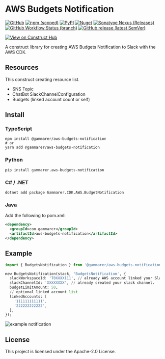 # AWS Budgets Notification

[![GitHub](https://img.shields.io/github/license/gammarer/aws-budgets-notification?style=flat-square)](https://github.com/gammarer/aws-budgets-notification/blob/main/LICENSE)
[![npm (scoped)](https://img.shields.io/npm/v/@gammarer/aws-budgets-notification?style=flat-square)](https://www.npmjs.com/package/@gammarer/aws-budgets-notification)
[![PyPI](https://img.shields.io/pypi/v/gammarer.aws-budgets-notification?style=flat-square)](https://pypi.org/project/gammarer.aws-budgets-notification/)
[![Nuget](https://img.shields.io/nuget/v/Gammarer.CDK.AWS.BudgetNotification?style=flat-square)](https://www.nuget.org/packages/Gammarer.CDK.AWS.BudgetNotification/)
[![Sonatype Nexus (Releases)](https://img.shields.io/nexus/r/com.gammarer/aws-budgets-notification?server=https%3A%2F%2Fs01.oss.sonatype.org%2F&style=flat-square)](https://s01.oss.sonatype.org/content/repositories/releases/com/gammarer/aws-budgets-notification/)
[![GitHub Workflow Status (branch)](https://img.shields.io/github/actions/workflow/status/gammarer/aws-budgets-notification/release.yml?branch=main&label=release&style=flat-square)](https://github.com/gammarer/aws-budgets-notification/actions/workflows/release.yml)
[![GitHub release (latest SemVer)](https://img.shields.io/github/v/release/gammarer/aws-budgets-notification?sort=semver&style=flat-square)](https://github.com/gammarer/aws-budgets-notification/releases)

[![View on Construct Hub](https://constructs.dev/badge?package=@gammarer/aws-budgets-notification)](https://constructs.dev/packages/@gammarer/aws-budgets-notification)

A construct library for creating AWS Budgets Notification to Slack with the AWS CDK.

## Resources

This construct creating resource list.

* SNS Topic
* ChatBot SlackChannelConfiguration
* Budgets (linked account count or self)

## Install

### TypeScript

```shell
npm install @gammarer/aws-budgets-notification
# or
yarn add @gammarer/aws-budgets-notification
```

### Python

```shell
pip install gammarer.aws-budgets-notification
```

### C# / .NET

```shell
dotnet add package Gammarer.CDK.AWS.BudgetNotification
```

### Java

Add the following to pom.xml:

```xml
<dependency>
  <groupId>com.gammarer</groupId>
  <artifactId>aws-budgets-notification</artifactId>
</dependency>
```

## Example

```python
import { BudgetsNotification } from '@gammarer/aws-budgets-notification';

new BudgetsNotification(stack, 'BudgetsNotification', {
  slackWorkspaceId: 'T0XXXX111', // already AWS account linked your Slack.
  slackChannelId: 'XXXXXXXX', // already created your slack channel.
  budgetLimitAmount: 50,
  // optional linked account list
  linkedAccounts: [
    '111111111111',
    '222222222222',
  ],
});
```

![example notification](./docs/slack-notification-image.png)

## License

This project is licensed under the Apache-2.0 License.
